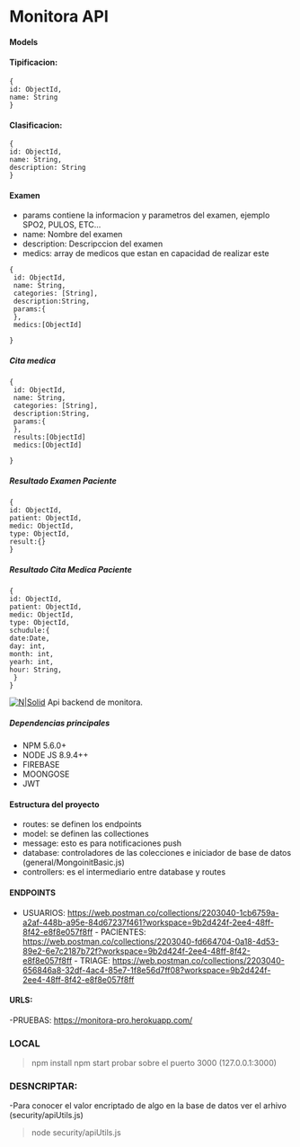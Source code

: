 # Monitora API

#### Models


#### Tipificacion:
```
{
id: ObjectId,
name: String
}
```

#### Clasificacion:
```
{
id: ObjectId,
name: String,
description: String
}
```

#### Examen
 * params contiene la informacion y parametros del examen, ejemplo SPO2, PULOS, ETC...
 * name: Nombre del examen
 * description: Descripccion del examen
 * medics: array de medicos que estan en capacidad de realizar este
```
{
 id: ObjectId,
 name: String,
 categories: [String],
 description:String,
 params:{
 },
 medics:[ObjectId]

}
```

##### Cita medica
```
{
 id: ObjectId,
 name: String,
 categories: [String],
 description:String,
 params:{
 },
 results:[ObjectId]
 medics:[ObjectId]

}
```



##### Resultado Examen Paciente
```
{
id: ObjectId,
patient: ObjectId,
medic: ObjectId,
type: ObjectId,
result:{}
}
```

##### Resultado Cita Medica Paciente
```
{
id: ObjectId,
patient: ObjectId,
medic: ObjectId,
type: ObjectId,
schudule:{
date:Date,
day: int,
month: int,
yearh: int,
hour: String,
 }
}
```





[![N|Solid](https://cldup.com/dTxpPi9lDf.thumb.png)](https://nodesource.com/products/nsolid)
Api backend de monitora.
##### Dependencias principales
  - NPM 5.6.0+
  - NODE JS 8.9.4++
  - FIREBASE
  - MOONGOSE
  - JWT
#### Estructura del proyecto
 - routes: se definen los endpoints
 - model: se definen las collectiones
 - message: esto es para notificaciones push
 - database: controladores de las colecciones e iniciador de base de datos (general/MongoinitBasic.js)
 - controllers: es el intermediario entre database y routes
#### ENDPOINTS
   - USUARIOS: https://web.postman.co/collections/2203040-1cb6759a-a2af-448b-a95e-84d67237f461?workspace=9b2d424f-2ee4-48ff-8f42-e8f8e057f8ff
    - PACIENTES: https://web.postman.co/collections/2203040-fd664704-0a18-4d53-89e2-6e7c2187b72f?workspace=9b2d424f-2ee4-48ff-8f42-e8f8e057f8ff
    - TRIAGE: https://web.postman.co/collections/2203040-656846a8-32df-4ac4-85e7-1f8e56d7ff08?workspace=9b2d424f-2ee4-48ff-8f42-e8f8e057f8ff

#### URLS:
-PRUEBAS: https://monitora-pro.herokuapp.com/

### LOCAL

> npm install
> npm start
> probar sobre el puerto 3000 (127.0.0.1:3000)

### DESNCRIPTAR:
-Para conocer el valor encriptado de algo en la base de datos ver el arhivo (security/apiUtils.js)
>node security/apiUtils.js


